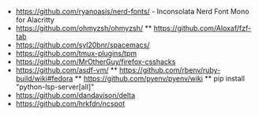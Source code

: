 * https://github.com/ryanoasis/nerd-fonts/ - Inconsolata Nerd Font Mono for Alacritty
* https://github.com/ohmyzsh/ohmyzsh/
** https://github.com/Aloxaf/fzf-tab
* https://github.com/syl20bnr/spacemacs/
* https://github.com/tmux-plugins/tpm
* https://github.com/MrOtherGuy/firefox-csshacks
* https://github.com/asdf-vm/
** https://github.com/rbenv/ruby-build/wiki#fedora
** https://github.com/pyenv/pyenv/wiki
** pip install "python-lsp-server[all]"
* https://github.com/dandavison/delta
* https://github.com/hrkfdn/ncspot

